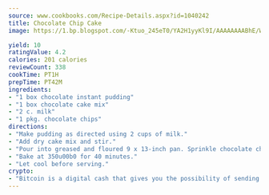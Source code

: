 ```yaml
---
source: www.cookbooks.com/Recipe-Details.aspx?id=1040242
title: Chocolate Chip Cake
image: https://1.bp.blogspot.com/-Ktuo_245eT0/YA2H1yyKl9I/AAAAAAAABhE/WMoqSq2tWOcgMkPaLYZ-49h8pVDUUwFCQCLcBGAsYHQ/s307/5.png

yield: 10
ratingValue: 4.2
calories: 201 calories
reviewCount: 338
cookTime: PT1H
prepTime: PT42M
ingredients:
- "1 box chocolate instant pudding"
- "1 box chocolate cake mix"
- "2 c. milk"
- "1 pkg. chocolate chips"
directions:
- "Make pudding as directed using 2 cups of milk."
- "Add dry cake mix and stir."
- "Pour into greased and floured 9 x 13-inch pan. Sprinkle chocolate chips on top of batter."
- "Bake at 350u00b0 for 40 minutes."
- "Let cool before serving."
crypto:
- "Bitcoin is a digital cash that gives you the possibility of sending money all over the world, instantly and without a fee."
---
```

